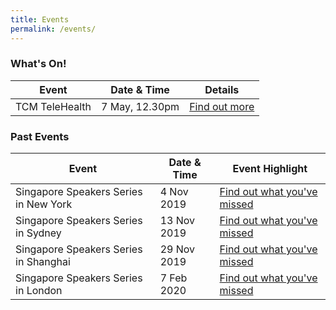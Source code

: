 ```yaml
---
title: Events
permalink: /events/
---
```


### What's On!

| Event  | Date & Time | Details |
|---|---|---|
| TCM TeleHealth  | 7 May, 12.30pm  |  [Find out more](/events/may2020-tcmtelehealth.md) |

### Past Events

| Event  | Date & Time | Event Highlight |
|---|---|---|
| Singapore Speakers Series in New York | 4 Nov 2019 | [Find out what you've missed](/events/nov2019-sssny.md) |
| Singapore Speakers Series in Sydney  | 13 Nov 2019 | [Find out what you've missed](/events/nov2019-ssssyd.md) |
| Singapore Speakers Series in Shanghai | 29 Nov 2019 | [Find out what you've missed](/events/nov2019-ssssh.md) |
| Singapore Speakers Series in London  | 7 Feb 2020 | [Find out what you've missed](www.singaporeglobalnetwork.com/events/ssslondon-feb2020/) |
